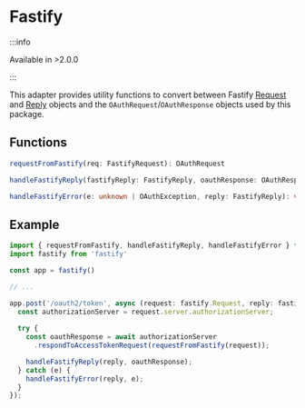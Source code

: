 # Fastify

:::info

Available in >2.0.0

:::


This adapter provides utility functions to convert between Fastify [Request](https://fastify.dev/docs/latest/Reference/Request/) and [Reply](https://fastify.dev/docs/latest/Reference/Reply/) objects and the `OAuthRequest`/`OAuthResponse` objects used by this package.

## Functions

```ts
requestFromFastify(req: FastifyRequest): OAuthRequest
```

```ts
handleFastifyReply(fastifyReply: FastifyReply, oauthResponse: OAuthResponse): void
```

```ts
handleFastifyError(e: unknown | OAuthException, reply: FastifyReply): void
```

## Example

```ts
import { requestFromFastify, handleFastifyReply, handleFastifyError } from "@malang-dev/oauth2-server/fastify";
import fastify from 'fastify'

const app = fastify()

// ...

app.post('/oauth2/token', async (request: fastify.Request, reply: fastify.Reply) => {
  const authorizationServer = request.server.authorizationServer;
  
  try {
    const oauthResponse = await authorizationServer
      .respondToAccessTokenRequest(requestFromFastify(request));

    handleFastifyReply(reply, oauthResponse);
  } catch (e) {
    handleFastifyError(reply, e);
  }
});
```
